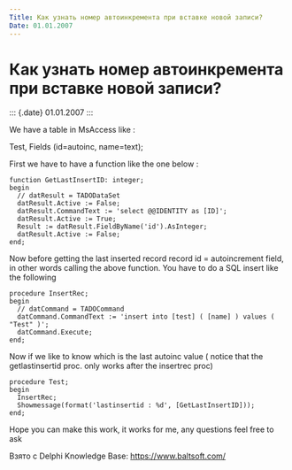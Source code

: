 ```yaml
---
Title: Как узнать номер автоинкремента при вставке новой записи?
Date: 01.01.2007
---
```



Как узнать номер автоинкремента при вставке новой записи?
=========================================================

::: {.date}
01.01.2007
:::

We have a table in MsAccess like :

Test, Fields (id=autoinc, name=text);

First we have to have a function like the one below :

    function GetLastInsertID: integer;
    begin
      // datResult = TADODataSet
      datResult.Active := False;
      datResult.CommandText := 'select @@IDENTITY as [ID]';
      datResult.Active := True;
      Result := datResult.FieldByName('id').AsInteger;
      datResult.Active := False;
    end;

Now before getting the last inserted record record id = autoincrement
field, in other words calling the above function. You have to do a SQL
insert like the following

    procedure InsertRec;
    begin
      // datCommand = TADOCommand
      datCommand.CommandText := 'insert into [test] ( [name] ) values ( "Test" )';
      datCommand.Execute;
    end;

Now if we like to know which is the last autoinc value ( notice that the
getlastinsertid proc. only works after the insertrec proc)

    procedure Test;
    begin
      InsertRec;
      Showmessage(format('lastinsertid : %d', [GetLastInsertID]));
    end;

Hope you can make this work, it works for me, any questions feel free to
ask

Взято с Delphi Knowledge Base: <https://www.baltsoft.com/>
